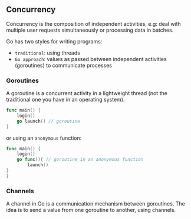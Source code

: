 ## Concurrency

Concurrency is the composition of independent activities, e.g: deal with multiple user requests simultaneously or processing data in batches.

Go has two styles for writing programs:

- `traditional`: using threads
- `Go approach`: values as passed between independent activities (goroutines) to communicate processes

### Goroutines

A goroutine is a concurrent activity in a lightweight thread (not the traditional one you have in an operating system).

```go
func main() {
    login()
	go launch() // goroutine
}
```

or using an `anonymous` function:

```go
func main() {
    login()
	go func(){ // goroutine in an anonymous function
		launch()
}
}
```

### Channels
A channel in Go is a communication mechanism between goroutines. The idea is to send a value from one goroutine to another, using channels.

